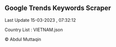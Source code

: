 

## Google Trends Keywords Scraper 
 
Last Update 15-03-2023 , 07:32:12

Country List :
VIETNAM.json



© Abdul Muttaqin 
